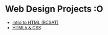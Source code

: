 # Web Design Projects :O

<ul>
    <li><a href="intro_html/index.html" target="_blank">Intro to HTML (RCSAT)</a></li>
    <li><a href="html5_css/home.html" target="_blank">HTML5 & CSS</a></li>
</ul>
